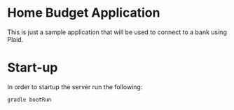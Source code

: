 # Home Budget Application

This is just a sample application that will be used to connect to a bank using Plaid.

# Start-up

In order to startup the server run the following:
```
gradle bootRun
```